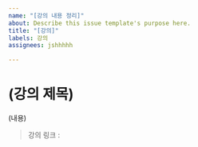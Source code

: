 ```yaml
---
name: "[강의 내용 정리]"
about: Describe this issue template's purpose here.
title: "[강의]"
labels: 강의
assignees: jshhhhh

---
```


# (강의 제목)
(내용)

> 강의 링크 : [ ]( )
